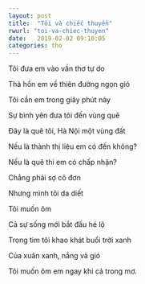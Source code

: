 ```yaml
---
layout: post
title:  "Tôi và chiếc thuyền"
rwurl: "toi-va-chiec-thuyen"
date:   2019-02-02 09:10:05
categories: tho
---
```

Tôi đưa em vào vần thơ tự do

Thả hồn em về thiên đường ngọn gió

Tôi cần em trong giây phút này

Sự bình yên đưa tôi đến vùng quê

Đây là quê tôi, Hà Nội một vùng đất

Nếu là thành thị liệu em có đến không?

Nếu là quê thì em có chấp nhận?

Chẳng phải sợ cô đơn

Nhưng mình tôi da diết

Tôi muốn ôm

Cả sự sống mới bắt đầu hé lộ

Trong tim tôi khao khát buổi trời xanh

Của xuân xanh, nắng và gió

Tôi muốn ôm em ngay khi cả trong mơ.